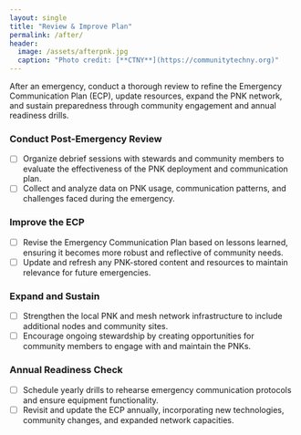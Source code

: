 ```yaml
---
layout: single
title: "Review & Improve Plan"
permalink: /after/
header:
  image: /assets/afterpnk.jpg
  caption: "Photo credit: [**CTNY**](https://communitytechny.org)"
---
```

After an emergency, conduct a thorough review to refine the Emergency Communication Plan (ECP), update resources, expand the PNK network, and sustain preparedness through community engagement and annual readiness drills.

### Conduct Post-Emergency Review
  - [ ] Organize debrief sessions with stewards and community members to evaluate the effectiveness of the PNK deployment and communication plan.
  - [ ] Collect and analyze data on PNK usage, communication patterns, and challenges faced during the emergency.

### Improve the ECP
  - [ ] Revise the Emergency Communication Plan based on lessons learned, ensuring it becomes more robust and reflective of community needs.
  - [ ] Update and refresh any PNK-stored content and resources to maintain relevance for future emergencies.

### Expand and Sustain
  - [ ] Strengthen the local PNK and mesh network infrastructure to include additional nodes and community sites.
  - [ ] Encourage ongoing stewardship by creating opportunities for community members to engage with and maintain the PNKs.

### Annual Readiness Check
  - [ ] Schedule yearly drills to rehearse emergency communication protocols and ensure equipment functionality.
  - [ ] Revisit and update the ECP annually, incorporating new technologies, community changes, and expanded network capacities.

